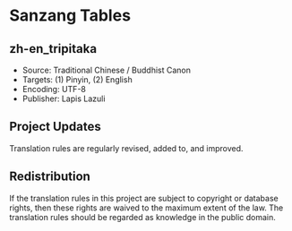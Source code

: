 Sanzang Tables
==============

zh-en_tripitaka
---------------
* Source: Traditional Chinese / Buddhist Canon
* Targets: (1) Pinyin, (2) English
* Encoding: UTF-8
* Publisher: Lapis Lazuli

Project Updates
---------------
Translation rules are regularly revised, added to, and improved.

Redistribution
--------------
If the translation rules in this project are subject to copyright or database
rights, then these rights are waived to the maximum extent of the law. The
translation rules should be regarded as knowledge in the public domain.
